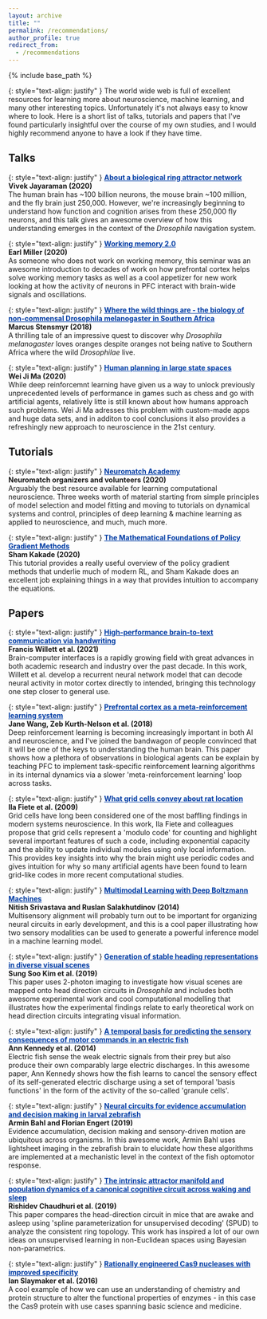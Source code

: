 ```yaml
---
layout: archive
title: ""
permalink: /recommendations/
author_profile: true
redirect_from:
  - /recommendations
---
```


{% include base_path %}

<head>
<style>
a.rec:link {
  color: #003CA4;
  background-color: transparent;
  text-decoration: underline;
  font-weight:bold;
}
a.rec:visited {
  color: #003CA4;
  background-color: transparent;
  text-decoration: underline;
  font-weight:bold;
}
</style>
</head>

{: style="text-align: justify" }
The world wide web is full of excellent resources for learning more about neuroscience, machine learning, and many other interesting topics.
Unfortunately it's not always easy to know where to look.
Here is a short list of talks, tutorials and papers that I've found particularly insightful over the course of my own studies, and I would highly recommend anyone to have a look if they have time.

## Talks

{: style="text-align: justify" }
<a class="rec" href="https://www.youtube.com/watch?v=E29uad2FUVE&t=280s">About a biological ring attractor network</a><br>
<b>Vivek Jayaraman (2020)</b><br>
The human brain has ~100 billion neurons, the mouse brain ~100 million, and the fly brain just 250,000. However, we're increasingly beginning to understand how function and cognition arises from these 250,000 fly neurons, and this talk gives an awesome overview of how this understanding emerges in the context of the <i>Drosophila</i> navigation system.

{: style="text-align: justify" }
<a class="rec" href="https://bcs.mit.edu/news-events/media/seminar-earl-miller-working-memory-20">Working memory 2.0</a><br>
<b>Earl Miller (2020)</b><br>
As someone who does not work on working memory, this seminar was an awesome introduction to decades of work on how prefrontal cortex helps solve working memory tasks as well as a cool appetizer for new work looking at how the activity of neurons in PFC interact with brain-wide signals and oscillations.

{: style="text-align: justify" }
<a class="rec" href="http://online.kitp.ucsb.edu/online/snav18/stensmyr/">Where the wild things are - the biology of non-commensal Drosophila melanogaster in Southern Africa</a><br>
<b>Marcus Stensmyr (2018)</b><br>
A thrilling tale of an impressive quest to discover why <i>Drosophila melanogaster</i> loves oranges despite oranges not being native to Southern Africa where the wild <i>Drosophilae</i> live.

{: style="text-align: justify" }
<a class="rec" href="https://www.youtube.com/watch?v=55Wse17mXwQ&t=2851s">Human planning in large state spaces</a><br>
<b>Wei Ji Ma (2020)</b><br>
While deep reinforcemnt learning have given us a way to unlock previously unprecedented levels of performance in games such as chess and go with artificial agents, relatively litte is still known about how humans approach such problems. Wei Ji Ma adresses this problem with custom-made apps and huge data sets, and in additon to cool conclusions it also provides a refreshingly new approach to neuroscience in the 21st century.

## Tutorials

{: style="text-align: justify" }
<a class="rec" href="https://www.neuromatchacademy.org/syllabus">Neuromatch Academy</a><br>
<b>Neuromatch organizers and volunteers (2020)</b><br>
Arguably the best resource available for learning computational neuroscience.
Three weeks worth of material starting from simple principles of model selection and model fitting and moving to tutorials on dynamical systems and control, principles of deep learning & machine learning as applied to neuroscience, and much, much more.

{: style="text-align: justify" }
<a class="rec" href="http://statisticalml.stat.columbia.edu/event/tutorials-on-reinforcement-learning/">The Mathematical Foundations of Policy Gradient Methods</a><br>
<b>Sham Kakade (2020)</b><br>
This tutorial provides a really useful overview of the policy gradient methods that underlie much of modern RL, and Sham Kakade does an excellent job explaining things in a way that provides intuition to accompany the equations.

## Papers

{: style="text-align: justify" }
<a class="rec" href="https://www.nature.com/articles/s41586-021-03506-2">High-performance brain-to-text communication via handwriting</a><br>
<b>Francis Willett et al. (2021)</b><br>
Brain-computer interfaces is a rapidly growing field with great advances in both academic research and industry over the past decade.
In this work, Willett et al. develop a recurrent neural network model that can decode neural activity in motor cortex directly to intended, bringing this technology one step closer to general use.

{: style="text-align: justify" }
<a class="rec" href="https://www.nature.com/articles/s41593-018-0147-8#Abs1">Prefrontal cortex as a meta-reinforcement learning system</a><br>
<b>Jane Wang, Zeb Kurth-Nelson et al. (2018)</b><br>
Deep reinforcement learning is becoming increasingly important in both AI and neuroscience, and I've joined the bandwagon of people convinced that it will be one of the keys to understanding the human brain. This paper shows how a plethora of observations in biological agents can be explain by teaching PFC to implement task-specific reinforcement learning algorithms in its internal dynamics via a slower 'meta-reinforcement learning' loop across tasks.

{: style="text-align: justify" }
<a class="rec" href="https://www.nature.com/articles/s41593-018-0147-8#Abs1">What grid cells convey about rat location</a><br>
<b>Ila Fiete et al. (2009)</b><br>
Grid cells have long been considered one of the most baffling findings in modern systems neuroscience. In this work, Ila Fiete and colleagues propose that grid cells represent a 'modulo code' for counting and highlight several important features of such a code, including exponential capacity and the ability to update individual modules using only local information. This provides key insights into why the brain might use periodic codes and gives intuition for why so many artificial agents have been found to learn grid-like codes in more recent computational studies.

{: style="text-align: justify" }
<a class="rec" href="http://jmlr.org/papers/volume15/srivastava14b/srivastava14b.pdf">Multimodal Learning with Deep Boltzmann Machines</a><br>
<b>Nitish Srivastava and Ruslan Salakhutdinov (2014)</b><br>
Multisensory alignment will probably turn out to be important for organizing neural circuits in early development, and this is a cool paper illustrating how two sensory modalities can be used to generate a powerful inference model in a machine learning model.

{: style="text-align: justify" }
<a class="rec" href="https://www.nature.com/articles/s41586-019-1767-1">Generation of stable heading representations in diverse visual scenes</a><br>
<b>Sung Soo Kim et al. (2019)</b><br>
This paper uses 2-photon imaging to investigate how visual scenes are mapped onto head direction circuits in <i>Drosophila</i> and includes both awesome experimental work and cool computational modelling that illustrates how the experimental findings relate to early theoretical work on head direction circuits integrating visual information.

{: style="text-align: justify" }
<a class="rec" href="https://www.nature.com/articles/nn.3650">A temporal basis for predicting the sensory consequences of motor commands in an electric fish</a><br>
<b>Ann Kennedy et al. (2014)</b><br>
Electric fish sense the weak electric signals from their prey but also produce their own comparably large electric discharges. In this awesome paper, Ann Kennedy shows how the fish learns to cancel the sensory effect of its self-generated electric discharge using a set of temporal 'basis functions' in the form of the activity of the so-called 'granule cells'.

{: style="text-align: justify" }
<a class="rec" href="https://www.nature.com/articles/s41593-019-0534-9">Neural circuits for evidence accumulation and decision making in larval zebrafish</a><br>
<b>Armin Bahl and Florian Engert (2019)</b><br>
Evidence accumulation, decision making and sensory-driven motion are ubiquitous across organisms. In this awesome work, Armin Bahl uses lightsheet imaging in the zebrafish brain to elucidate how these algorithms are implemented at a mechanistic level in the context of the fish optomotor response.

{: style="text-align: justify" }
<a class="rec" href="https://www.nature.com/articles/s41593-019-0460-x">The intrinsic attractor manifold and population dynamics of a canonical cognitive circuit across waking and sleep</a><br>
<b>Rishidev Chaudhuri et al. (2019)</b><br>
This paper compares the head-direction circuit in mice that are awake and asleep using 'spline parameterization for unsupervised decoding' (SPUD) to analyze the consistent ring topology. This work has inspired a lot of our own ideas on unsupervised learning in non-Euclidean spaces using Bayesian non-parametrics.

{: style="text-align: justify" }
<a class="rec" href="https://science.sciencemag.org/content/351/6268/84">Rationally engineered Cas9 nucleases with improved specificity</a><br>
<b>Ian Slaymaker et al. (2016)</b><br>
A cool example of how we can use an understanding of chemistry and protein structure to alter the functional properties of enzymes - in this case the Cas9 protein with use cases spanning basic science and medicine.
